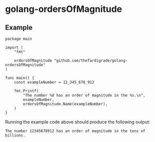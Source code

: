 # golang-ordersOfMagnitude

## Example

```golang
package main

import (
	"fmt"

	ordersOfMagnitude "github.com/theTardigrade/golang-ordersOfMagnitude"
)

func main() {
	const exampleNumber = 12_345_678_912

	fmt.Printf(
		"The number %d has an order of magnitude in the %s.\n",
		exampleNumber,
		ordersOfMagnitude.Name(exampleNumber),
	)
}
```

Running the example code above should produce the following output:

```
The number 12345678912 has an order of magnitude in the tens of billions.
```